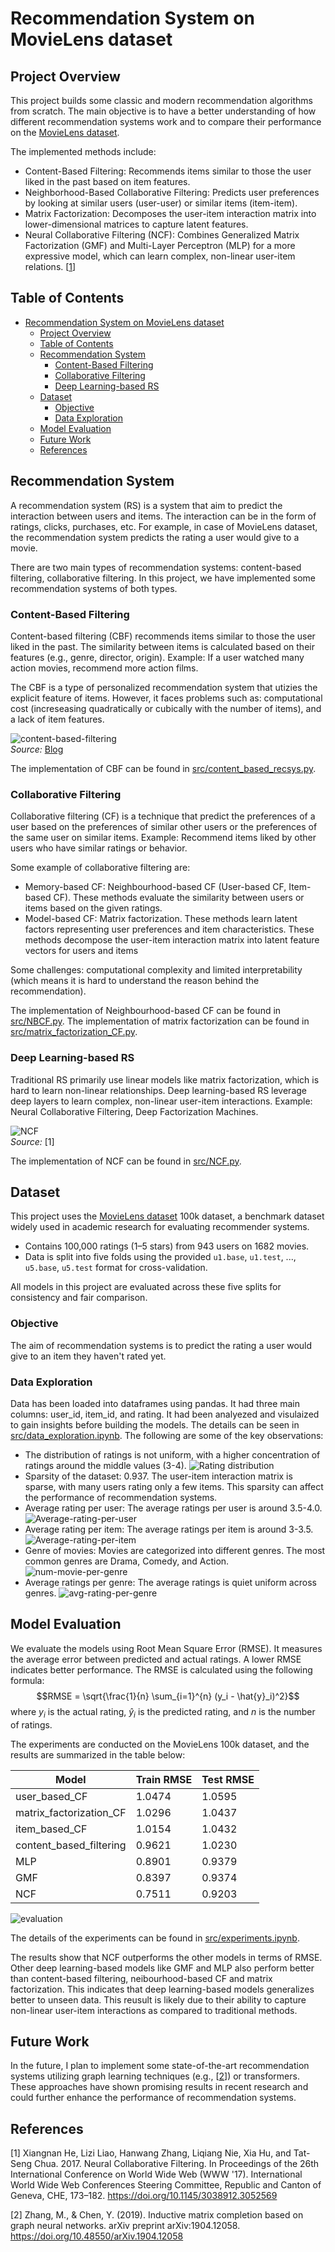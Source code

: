 # Recommendation System on MovieLens dataset
## Project Overview
This project builds some classic and modern recommendation algorithms from scratch. The main objective is to have a better understanding of how different recommendation systems work and to compare their performance on the [MovieLens dataset](https://grouplens.org/datasets/movielens/).

The implemented methods include:
- Content-Based Filtering: Recommends items similar to those the user liked in the past based on item features.
- Neighborhood-Based Collaborative Filtering: Predicts user preferences by looking at similar users (user-user) or similar items (item-item).
- Matrix Factorization: Decomposes the user-item interaction matrix into lower-dimensional matrices to capture latent features.
- Neural Collaborative Filtering (NCF): Combines Generalized Matrix Factorization (GMF) and Multi-Layer Perceptron (MLP) for a more expressive model, which can learn complex, non-linear user-item relations. [<a href="#ref1">1</a>]

## Table of Contents
- [Recommendation System on MovieLens dataset](#recommendation-system-on-movielens-dataset)
  - [Project Overview](#project-overview)
  - [Table of Contents](#table-of-contents)
  - [Recommendation System](#recommendation-system)
    - [Content-Based Filtering](#content-based-filtering)
    - [Collaborative Filtering](#collaborative-filtering)
    - [Deep Learning-based RS](#deep-learning-based-rs)
  - [Dataset](#dataset)
    - [Objective](#objective)
    - [Data Exploration](#data-exploration)
  - [Model Evaluation](#model-evaluation)
  - [Future Work](#future-work)
  - [References](#references)

## Recommendation System
A recommendation system (RS) is a system that aim to predict the interaction between users and items. The interaction can be in the form of ratings, clicks, purchases, etc. For example, in case of MovieLens dataset, the recommendation system predicts the rating a user would give to a movie.

There are two main types of recommendation systems: content-based filtering, collaborative filtering. In this project, we have implemented some recommendation systems of both types.

### Content-Based Filtering
Content-based filtering (CBF) recommends items similar to those the user liked in the past. The similarity between items is calculated based on their features (e.g., genre, director, origin). Example: If a user watched many action movies, recommend more action films.

The CBF is a type of personalized recommendation system that utizies the explicit feature of items. However, it faces problems such as: computational cost (increseasing quadratically or cubically with the number of items), and a lack of item features.

![content-based-filtering](images/content-based-filtering.png)\
*Source:* [Blog](https://findoutyourfavorite.blogspot.com/2012/04/content-based-filtering.html)

The implementation of CBF can be found in [src/content_based_recsys.py](src/content_based_recsys.py). 

### Collaborative Filtering
Collaborative filtering (CF) is a technique that predict the preferences of a user
 based on the preferences of similar other users or the preferences of the same user on similar items. Example: Recommend items liked by other users who have similar ratings or behavior. 

 Some example of collaborative filtering are:
 - Memory-based CF: Neighbourhood-based CF (User-based CF, Item-based CF). These methods evaluate the similarity between users or items based on the given ratings.
 - Model-based CF: Matrix factorization.  These methods learn latent factors representing user preferences and item characteristics. These methods decompose the
 user-item interaction matrix into latent feature vectors for users and items 

Some challenges: computational complexity and limited interpretability (which means it is hard to understand the reason behind the recommendation).

The implementation of Neighbourhood-based CF can be found in [src/NBCF.py](src/NBCF.py). The implementation of matrix factorization can be found in [src/matrix_factorization_CF.py](src/matrix_factorization_CF.py). 

### Deep Learning-based RS
Traditional RS primarily use linear models like matrix factorization, which is hard to learn non-linear relationships. Deep learning-based RS leverage deep layers to learn complex, non-linear user-item interactions. Example: Neural Collaborative Filtering, Deep Factorization Machines.

![NCF](images/NCF.png) \
*Source:* [1]

The implementation of NCF can be found in [src/NCF.py](src/NCF.py). 

## Dataset 
This project uses the [MovieLens dataset](https://grouplens.org/datasets/movielens/) 100k dataset, a benchmark dataset widely used in academic research for evaluating recommender systems.
- Contains 100,000 ratings (1–5 stars) from 943 users on 1682 movies.
- Data is split into five folds using the provided `u1.base`, `u1.test`, ..., `u5.base`, `u5.test` format for cross-validation.

All models in this project are evaluated across these five splits for consistency and fair comparison.

### Objective
The aim of recommendation systems is to predict the rating a user would give to an item they haven't rated yet. 

### Data Exploration
Data has been loaded into dataframes using pandas. It had three main columns: user_id, item_id, and rating. It had been analyezed and visulaized to gain insights before building the models. The details can be seen in [src/data_exploration.ipynb](src/data_exploration.ipynb). The following are some of the key observations:

- The distribution of ratings is not uniform, with a higher concentration of ratings around the middle values (3-4).
![Rating distribution](images/rating-distribution.png)
- Sparsity of the dataset: 0.937. The user-item interaction matrix is sparse, with many users rating only a few items. This sparsity can affect the performance of recommendation systems.
- Average rating per user: The average ratings per user is around 3.5-4.0.
![Average-rating-per-user](images/avg-rating-per-user.png)
- Average rating per item: The average ratings per item is around 3-3.5.
![Average-rating-per-item](images/avg-rating-per-item.png)
- Genre of movies: Movies are categorized into different genres. The most common genres are Drama, Comedy, and Action.
![num-movie-per-genre](images/num-movie-per-genre.png)
- Average ratings per genre: The average ratings is quiet uniform across genres.
![avg-rating-per-genre](images/avg-rating-per-genre.png)

## Model Evaluation
We evaluate the models using Root Mean Square Error (RMSE). It measures the average error between predicted and actual ratings. A lower RMSE indicates better performance. The RMSE is calculated using the following formula:
$$RMSE = \sqrt{\frac{1}{n} \sum_{i=1}^{n} (y_i - \hat{y}_i)^2}$$
where $y_i$ is the actual rating, $\hat{y}_i$ is the predicted rating, and $n$ is the number of ratings.

The experiments are conducted on the MovieLens 100k dataset, and the results are summarized in the table below:

| Model                   | Train RMSE | Test RMSE |
|-------------------------|------------|-----------|
| user_based_CF           | 1.0474     | 1.0595    |
| matrix_factorization_CF | 1.0296     | 1.0437    |
| item_based_CF           | 1.0154     | 1.0432    |
| content_based_filtering | 0.9621     | 1.0230    |
| MLP                     | 0.8901     | 0.9379    |
| GMF                     | 0.8397     | 0.9374    |
| NCF                     | 0.7511     | 0.9203    |

![evaluation](images/evaluation.png)

The details of the experiments can be found in [src/experiments.ipynb](src/experiments.ipynb).

The results show that NCF outperforms the other models in terms of RMSE. Other deep learning-based models like GMF and MLP also perform better than content-based filtering, neibourhood-based CF and matrix factorization. This indicates that deep learning-based models generalizes better to unseen data. This reusult is likely due to their ability to capture non-linear user-item interactions as compared to traditional methods.

## Future Work
In the future, I plan to implement some state-of-the-art recommendation systems utilizing graph learning techniques (e.g., [<a href="#ref2">2</a>]) or transformers. These approaches have shown promising results in recent research and could further enhance the performance of recommendation systems.

## References
<span id="ref1">[1]</span> Xiangnan He, Lizi Liao, Hanwang Zhang, Liqiang Nie, Xia Hu, and Tat-Seng Chua. 2017. Neural Collaborative Filtering. In Proceedings of the 26th International Conference on World Wide Web (WWW '17). International World Wide Web Conferences Steering Committee, Republic and Canton of Geneva, CHE, 173–182. https://doi.org/10.1145/3038912.3052569

<span id="ref2">[2]</span> Zhang, M., & Chen, Y. (2019). Inductive matrix completion based on graph neural networks. arXiv preprint arXiv:1904.12058. https://doi.org/10.48550/arXiv.1904.12058



